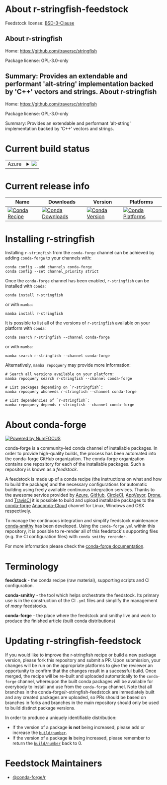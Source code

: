 About r-stringfish-feedstock
============================

Feedstock license: [BSD-3-Clause](https://github.com/conda-forge/r-stringfish-feedstock/blob/main/LICENSE.txt)

About r-stringfish
------------------

Home: https://github.com/traversc/stringfish

Package license: GPL-3.0-only

Summary: Provides an extendable and performant 'alt-string' implementation backed by 'C++' vectors and strings.
About r-stringfish
------------------

Home: https://github.com/traversc/stringfish

Package license: GPL-3.0-only

Summary: Provides an extendable and performant 'alt-string' implementation backed by 'C++' vectors and strings.

Current build status
====================


<table>
    
  <tr>
    <td>Azure</td>
    <td>
      <details>
        <summary>
          <a href="https://dev.azure.com/conda-forge/feedstock-builds/_build/latest?definitionId=9993&branchName=main">
            <img src="https://dev.azure.com/conda-forge/feedstock-builds/_apis/build/status/r-stringfish-feedstock?branchName=main">
          </a>
        </summary>
        <table>
          <thead><tr><th>Variant</th><th>Status</th></tr></thead>
          <tbody><tr>
              <td>linux_64_r_base4.2</td>
              <td>
                <a href="https://dev.azure.com/conda-forge/feedstock-builds/_build/latest?definitionId=9993&branchName=main">
                  <img src="https://dev.azure.com/conda-forge/feedstock-builds/_apis/build/status/r-stringfish-feedstock?branchName=main&jobName=linux&configuration=linux%20linux_64_r_base4.2" alt="variant">
                </a>
              </td>
            </tr><tr>
              <td>linux_64_r_base4.3</td>
              <td>
                <a href="https://dev.azure.com/conda-forge/feedstock-builds/_build/latest?definitionId=9993&branchName=main">
                  <img src="https://dev.azure.com/conda-forge/feedstock-builds/_apis/build/status/r-stringfish-feedstock?branchName=main&jobName=linux&configuration=linux%20linux_64_r_base4.3" alt="variant">
                </a>
              </td>
            </tr><tr>
              <td>osx_64_r_base4.2</td>
              <td>
                <a href="https://dev.azure.com/conda-forge/feedstock-builds/_build/latest?definitionId=9993&branchName=main">
                  <img src="https://dev.azure.com/conda-forge/feedstock-builds/_apis/build/status/r-stringfish-feedstock?branchName=main&jobName=osx&configuration=osx%20osx_64_r_base4.2" alt="variant">
                </a>
              </td>
            </tr><tr>
              <td>osx_64_r_base4.3</td>
              <td>
                <a href="https://dev.azure.com/conda-forge/feedstock-builds/_build/latest?definitionId=9993&branchName=main">
                  <img src="https://dev.azure.com/conda-forge/feedstock-builds/_apis/build/status/r-stringfish-feedstock?branchName=main&jobName=osx&configuration=osx%20osx_64_r_base4.3" alt="variant">
                </a>
              </td>
            </tr><tr>
              <td>win_64</td>
              <td>
                <a href="https://dev.azure.com/conda-forge/feedstock-builds/_build/latest?definitionId=9993&branchName=main">
                  <img src="https://dev.azure.com/conda-forge/feedstock-builds/_apis/build/status/r-stringfish-feedstock?branchName=main&jobName=win&configuration=win%20win_64_" alt="variant">
                </a>
              </td>
            </tr>
          </tbody>
        </table>
      </details>
    </td>
  </tr>
</table>

Current release info
====================

| Name | Downloads | Version | Platforms |
| --- | --- | --- | --- |
| [![Conda Recipe](https://img.shields.io/badge/recipe-r--stringfish-green.svg)](https://anaconda.org/conda-forge/r-stringfish) | [![Conda Downloads](https://img.shields.io/conda/dn/conda-forge/r-stringfish.svg)](https://anaconda.org/conda-forge/r-stringfish) | [![Conda Version](https://img.shields.io/conda/vn/conda-forge/r-stringfish.svg)](https://anaconda.org/conda-forge/r-stringfish) | [![Conda Platforms](https://img.shields.io/conda/pn/conda-forge/r-stringfish.svg)](https://anaconda.org/conda-forge/r-stringfish) |

Installing r-stringfish
=======================

Installing `r-stringfish` from the `conda-forge` channel can be achieved by adding `conda-forge` to your channels with:

```
conda config --add channels conda-forge
conda config --set channel_priority strict
```

Once the `conda-forge` channel has been enabled, `r-stringfish` can be installed with `conda`:

```
conda install r-stringfish
```

or with `mamba`:

```
mamba install r-stringfish
```

It is possible to list all of the versions of `r-stringfish` available on your platform with `conda`:

```
conda search r-stringfish --channel conda-forge
```

or with `mamba`:

```
mamba search r-stringfish --channel conda-forge
```

Alternatively, `mamba repoquery` may provide more information:

```
# Search all versions available on your platform:
mamba repoquery search r-stringfish --channel conda-forge

# List packages depending on `r-stringfish`:
mamba repoquery whoneeds r-stringfish --channel conda-forge

# List dependencies of `r-stringfish`:
mamba repoquery depends r-stringfish --channel conda-forge
```


About conda-forge
=================

[![Powered by
NumFOCUS](https://img.shields.io/badge/powered%20by-NumFOCUS-orange.svg?style=flat&colorA=E1523D&colorB=007D8A)](https://numfocus.org)

conda-forge is a community-led conda channel of installable packages.
In order to provide high-quality builds, the process has been automated into the
conda-forge GitHub organization. The conda-forge organization contains one repository
for each of the installable packages. Such a repository is known as a *feedstock*.

A feedstock is made up of a conda recipe (the instructions on what and how to build
the package) and the necessary configurations for automatic building using freely
available continuous integration services. Thanks to the awesome service provided by
[Azure](https://azure.microsoft.com/en-us/services/devops/), [GitHub](https://github.com/),
[CircleCI](https://circleci.com/), [AppVeyor](https://www.appveyor.com/),
[Drone](https://cloud.drone.io/welcome), and [TravisCI](https://travis-ci.com/)
it is possible to build and upload installable packages to the
[conda-forge](https://anaconda.org/conda-forge) [Anaconda-Cloud](https://anaconda.org/)
channel for Linux, Windows and OSX respectively.

To manage the continuous integration and simplify feedstock maintenance
[conda-smithy](https://github.com/conda-forge/conda-smithy) has been developed.
Using the ``conda-forge.yml`` within this repository, it is possible to re-render all of
this feedstock's supporting files (e.g. the CI configuration files) with ``conda smithy rerender``.

For more information please check the [conda-forge documentation](https://conda-forge.org/docs/).

Terminology
===========

**feedstock** - the conda recipe (raw material), supporting scripts and CI configuration.

**conda-smithy** - the tool which helps orchestrate the feedstock.
                   Its primary use is in the construction of the CI ``.yml`` files
                   and simplify the management of *many* feedstocks.

**conda-forge** - the place where the feedstock and smithy live and work to
                  produce the finished article (built conda distributions)


Updating r-stringfish-feedstock
===============================

If you would like to improve the r-stringfish recipe or build a new
package version, please fork this repository and submit a PR. Upon submission,
your changes will be run on the appropriate platforms to give the reviewer an
opportunity to confirm that the changes result in a successful build. Once
merged, the recipe will be re-built and uploaded automatically to the
`conda-forge` channel, whereupon the built conda packages will be available for
everybody to install and use from the `conda-forge` channel.
Note that all branches in the conda-forge/r-stringfish-feedstock are
immediately built and any created packages are uploaded, so PRs should be based
on branches in forks and branches in the main repository should only be used to
build distinct package versions.

In order to produce a uniquely identifiable distribution:
 * If the version of a package **is not** being increased, please add or increase
   the [``build/number``](https://docs.conda.io/projects/conda-build/en/latest/resources/define-metadata.html#build-number-and-string).
 * If the version of a package **is** being increased, please remember to return
   the [``build/number``](https://docs.conda.io/projects/conda-build/en/latest/resources/define-metadata.html#build-number-and-string)
   back to 0.

Feedstock Maintainers
=====================

* [@conda-forge/r](https://github.com/conda-forge/r/)

